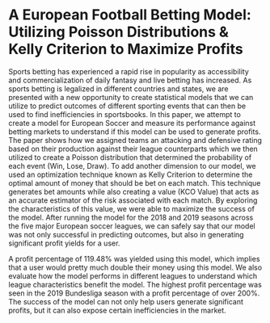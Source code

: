 # A European Football Betting Model: Utilizing Poisson Distributions &amp; Kelly Criterion to Maximize Profits
Sports betting has experienced a rapid rise in popularity as accessibility and commercialization of daily fantasy and live betting has increased. As sports betting is legalized
in different countries and states, we are presented with a new opportunity to create statistical models that we can utilize to predict outcomes of different sporting events that can then be used to find inefficiencies in sportsbooks. In this paper, we attempt to create a model for European Soccer and measure its performance against betting markets to understand if this model can be used to generate profits. The paper shows how we assigned teams an attacking and defensive rating based on their production against their league counterparts which we then utilized to create a Poisson distribution that determined the probability of each event (Win, Lose, Draw). To add another dimension to our model, we used an optimization technique known as Kelly Criterion to determine the optimal amount of money that should be bet on each match. This technique generates bet amounts while also creating a value (KCO Value) that acts as an accurate estimator of the risk associated with each match. By exploring the characteristics of this value, we were able to maximize the success of the model. After running the model for the 2018 and 2019 seasons across the five major European soccer leagues, we can safely say that our model was not
only successful in predicting outcomes, but also in generating significant profit yields for a user.

A profit percentage of 119.48% was yielded using this model, which implies that a user would pretty much double their money using this model. We also evaluate how the model performs in different leagues to understand which league characteristics benefit the model. The highest profit percentage was seen in the 2019 Bundesliga season with a profit percentage of over 200%. The success of the model can not only help users generate significant profits, but it can also expose certain inefficiencies in the market. 

